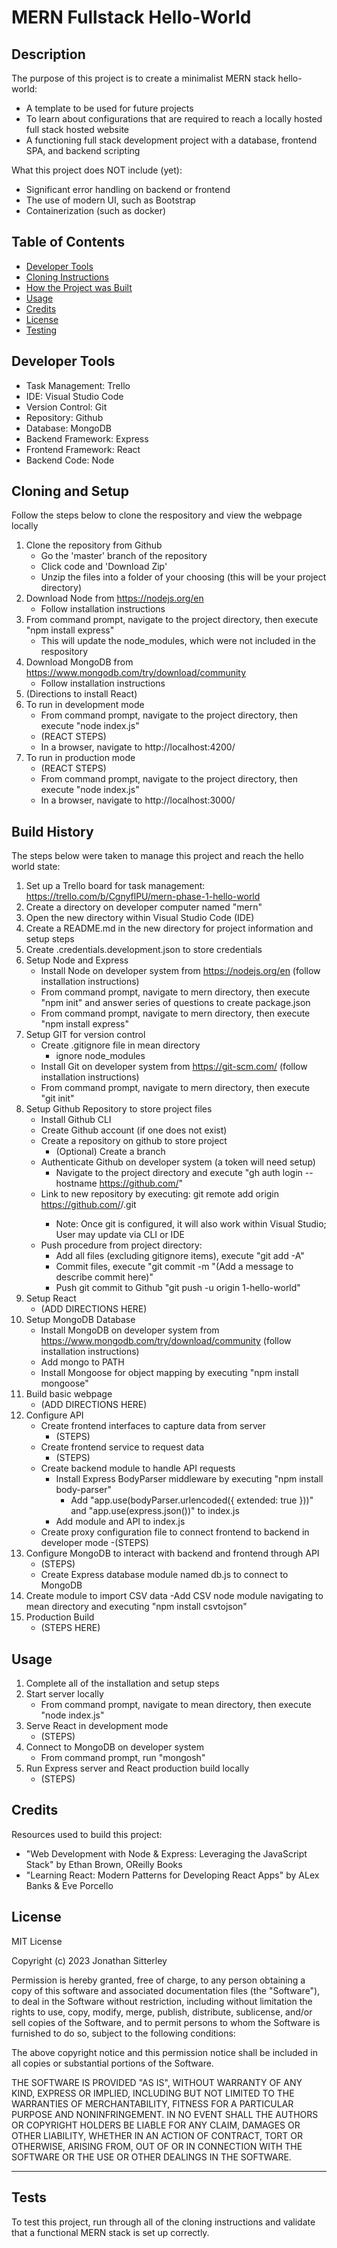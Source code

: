 # MERN Fullstack Hello-World

## Description

The purpose of this project is to create a minimalist MERN stack hello-world:

- A template to be used for future projects
- To learn about configurations that are required to reach a locally hosted full stack hosted website
- A functioning full stack development project with a database, frontend SPA, and backend scripting

What this project does NOT include (yet):

- Significant error handling on backend or frontend
- The use of modern UI, such as Bootstrap
- Containerization (such as docker)

## Table of Contents

- [Developer Tools](#developer-tools)
- [Cloning Instructions](#cloning-and-setup)
- [How the Project was Built](#build-history)
- [Usage](#usage)
- [Credits](#credits)
- [License](#license)
- [Testing](#tests)

## Developer Tools

- Task Management: Trello
- IDE: Visual Studio Code
- Version Control: Git
- Repository: Github
- Database: MongoDB
- Backend Framework: Express
- Frontend Framework: React
- Backend Code: Node

## Cloning and Setup

Follow the steps below to clone the respository and view the webpage locally
1. Clone the repository from Github
    - Go the 'master' branch of the repository
    - Click code and 'Download Zip'
    - Unzip the files into a folder of your choosing (this will be your project directory)
2. Download Node from https://nodejs.org/en
    - Follow installation instructions
3. From command prompt, navigate to the project directory, then execute "npm install express"
    - This will update the node_modules, which were not included in the respository
4. Download MongoDB from https://www.mongodb.com/try/download/community
    - Follow installation instructions
5. (Directions to install React)
6. To run in development mode
    - From command prompt, navigate to the project directory, then execute "node index.js"
    - (REACT STEPS)
    - In a browser, navigate to http://localhost:4200/
4. To run in production mode
    - (REACT STEPS)
    - From command prompt, navigate to the project directory, then execute "node index.js"
    - In a browser, navigate to http://localhost:3000/

## Build History

The steps below were taken to manage this project and reach the hello world state:
1. Set up a Trello board for task management: https://trello.com/b/CgnyflPU/mern-phase-1-hello-world
2. Create a directory on developer computer named "mern"
3. Open the new directory within Visual Studio Code (IDE)
4. Create a README.md in the new directory for project information and setup steps
5. Create .credentials.development.json to store credentials
6. Setup Node and Express
    - Install Node on developer system from https://nodejs.org/en (follow installation instructions)
    - From command prompt, navigate to mern directory, then execute "npm init" and answer series of questions to create package.json
    - From command prompt, navigate to mern directory, then execute "npm install express"
7. Setup GIT for version control
    - Create .gitignore file in mean directory
        - ignore node_modules
    - Install Git on developer system from https://git-scm.com/ (follow installation instructions)
    - From command prompt, navigate to mern directory, then execute "git init"
8. Setup Github Repository to store project files
    - Install Github CLI
    - Create Github account (if one does not exist)
    - Create a repository on github to store project
        - (Optional) Create a branch
    - Authenticate Github on developer system (a token will need setup)
        - Navigate to the project directory and execute "gh auth login --hostname https://github.com/<owner>"
    - Link to new repository by executing: git remote add origin https://github.com/<owner>/<repo name>.git
        - Note: Once git is configured, it will also work within Visual Studio; User may update via CLI or IDE
    - Push procedure from project directory:
        - Add all files (excluding gitignore items), execute "git add -A"
        - Commit files, execute "git  commit -m "(Add a message to describe commit here)"
        - Push git commit to Github "git push -u origin 1-hello-world"
9. Setup React
    - (ADD DIRECTIONS HERE)
10. Setup MongoDB Database
    - Install MongoDB on developer system from https://www.mongodb.com/try/download/community (follow installation instructions)
    - Add mongo to PATH
    - Install Mongoose for object mapping by executing "npm install mongoose"
11. Build basic webpage
    - (ADD DIRECTIONS HERE)
12. Configure API
    - Create frontend interfaces to capture data from server
        - (STEPS)
    - Create frontend service to request data
        - (STEPS)
    - Create backend module to handle API requests
        - Install Express BodyParser middleware by executing "npm install body-parser"
            - Add "app.use(bodyParser.urlencoded({ extended: true }))" and "app.use(express.json())" to index.js
        - Add module and API to index.js
    - Create proxy configuration file to connect frontend to backend in developer mode
        -(STEPS)
13. Configure MongoDB to interact with backend and frontend through API
    - (STEPS)
    - Create Express database module named db.js to connect to MongoDB
14. Create module to import CSV data
    -Add CSV node module navigating to mean directory and executing "npm install csvtojson"
15. Production Build
    - (STEPS HERE)

## Usage

1. Complete all of the installation and setup steps
2. Start server locally
    - From command prompt, navigate to mean directory, then execute "node index.js"
3. Serve React in development mode
    - (STEPS)
4. Connect to MongoDB on developer system
    - From command prompt, run "mongosh"
5. Run Express server and React production build locally
    - (STEPS)

## Credits

Resources used to build this project:
- "Web Development with Node & Express: Leveraging the JavaScript Stack" by Ethan Brown, OReilly Books
- "Learning React: Modern Patterns for Developing React Apps" by ALex Banks & Eve Porcello

## License

MIT License

Copyright (c) 2023 Jonathan Sitterley

Permission is hereby granted, free of charge, to any person obtaining a copy
of this software and associated documentation files (the "Software"), to deal
in the Software without restriction, including without limitation the rights
to use, copy, modify, merge, publish, distribute, sublicense, and/or sell
copies of the Software, and to permit persons to whom the Software is
furnished to do so, subject to the following conditions:

The above copyright notice and this permission notice shall be included in all
copies or substantial portions of the Software.

THE SOFTWARE IS PROVIDED "AS IS", WITHOUT WARRANTY OF ANY KIND, EXPRESS OR
IMPLIED, INCLUDING BUT NOT LIMITED TO THE WARRANTIES OF MERCHANTABILITY,
FITNESS FOR A PARTICULAR PURPOSE AND NONINFRINGEMENT. IN NO EVENT SHALL THE
AUTHORS OR COPYRIGHT HOLDERS BE LIABLE FOR ANY CLAIM, DAMAGES OR OTHER
LIABILITY, WHETHER IN AN ACTION OF CONTRACT, TORT OR OTHERWISE, ARISING FROM,
OUT OF OR IN CONNECTION WITH THE SOFTWARE OR THE USE OR OTHER DEALINGS IN THE
SOFTWARE.

---

## Tests

To test this project, run through all of the cloning instructions and validate that a functional MERN stack is set up correctly.